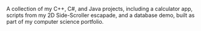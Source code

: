 A collection of my C++, C#, and Java projects, including a calculator app, scripts from my 2D Side-Scroller escapade, and a database demo, built as part of my computer science portfolio.
